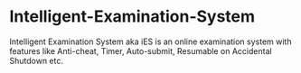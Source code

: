 # Intelligent-Examination-System
Intelligent Examination System aka iES is an online examination system with features like Anti-cheat, Timer, Auto-submit, Resumable on Accidental Shutdown etc.
